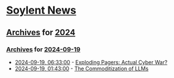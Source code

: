 # [Soylent News](../../../README.md)

## [Archives](../../index.md) for [2024](../index.md)

### [Archives](../../index.md) for [2024-09-19](index.md)

* [2024-09-19, 06:33:00](https://soylentnews.org/article.pl?sid=24/09/18/0835257&from=rss) - [Exploding Pagers: Actual Cyber War?](https://soylentnews.org/article.pl?sid=24/09/18/0835257&from=rss)
* [2024-09-19, 01:43:00](https://soylentnews.org/article.pl?sid=24/09/17/035254&from=rss) - [The Commoditization of LLMs](https://soylentnews.org/article.pl?sid=24/09/17/035254&from=rss)
